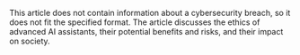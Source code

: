 This article does not contain information about a cybersecurity breach, so it does not fit the specified format. The article discusses the ethics of advanced AI assistants, their potential benefits and risks, and their impact on society.

